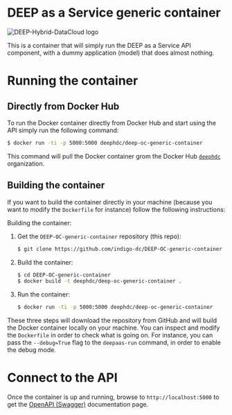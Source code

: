 # DEEP as a Service generic container

![DEEP-Hybrid-DataCloud logo](https://marketplace.deep-hybrid-datacloud.eu/images/logo-deep.png)

This is a container that will simply run the DEEP as a Service API component,
with a dummy application (model) that does almost nothing.

# Running the container

## Directly from Docker Hub

To run the Docker container directly from Docker Hub and start using the API
simply run the following command:

```bash
$ docker run -ti -p 5000:5000 deephdc/deep-oc-generic-container
```

This command will pull the Docker container grom the Docker Hub
[`deephdc`](https://hub.docker.com/u/deephdc/) organization.

## Building the container

If you want to build the container directly in your machine (because you want
to modify the `Dockerfile` for instance) follow the following instructions:

Building the container:

1. Get the `DEEP-OC-generic-container` repository (this repo):

    ```bash
    $ git clone https://github.com/indigo-dc/DEEP-OC-generic-container
    ```

2. Build the container:

    ```bash
    $ cd DEEP-OC-generic-container
    $ docker build -t deephdc/deep-oc-generic-container .
    ```

3. Run the container:

    ```bash
    $ docker run -ti -p 5000:5000 deephdc/deep-oc-generic-container
    ```

These three steps will download the repository from GitHub and will build the
Docker container locally on your machine. You can inspect and modify the
`Dockerfile` in order to check what is going on. For instance, you can pass the
`--debug=True` flag to the `deepaas-run` command, in order to enable the debug
mode.

# Connect to the API

Once the container is up and running, browse to `http://localhost:5000` to get
the [OpenAPI (Swagger)](https://www.openapis.org/) documentation page.
